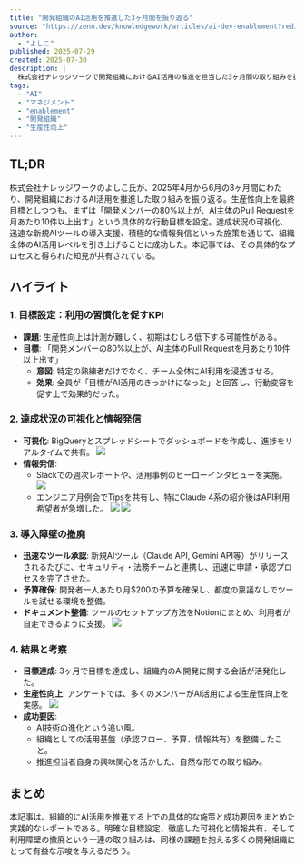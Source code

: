 ```yaml
---
title: "開発組織のAI活用を推進した3ヶ月間を振り返る"
source: "https://zenn.dev/knowledgework/articles/ai-dev-enablement?redirected=1"
author:
  - "よしこ"
published: 2025-07-29
created: 2025-07-30
description: |
  株式会社ナレッジワークで開発組織におけるAI活用の推進を担当した3ヶ月間の取り組みを振り返る記事。目標設定、達成状況の可視化、新規AIサービスの導入、情報発信など、具体的な施策とその結果についてまとめている。
tags:
  - "AI"
  - "マネジメント"
  - "enablement"
  - "開発組織"
  - "生産性向上"
---
```


## TL;DR

株式会社ナレッジワークのよしこ氏が、2025年4月から6月の3ヶ月間にわたり、開発組織におけるAI活用を推進した取り組みを振り返る。生産性向上を最終目標としつつも、まずは「開発メンバーの80%以上が、AI主体のPull Requestを月あたり10件以上出す」という具体的な行動目標を設定。達成状況の可視化、迅速な新規AIツールの導入支援、積極的な情報発信といった施策を通じて、組織全体のAI活用レベルを引き上げることに成功した。本記事では、その具体的なプロセスと得られた知見が共有されている。

## ハイライト

### 1. 目標設定：利用の習慣化を促すKPI

* **課題**: 生産性向上は計測が難しく、初期はむしろ低下する可能性がある。
* **目標**: 「開発メンバーの80%以上が、AI主体のPull Requestを月あたり10件以上出す」
  * **意図**: 特定の熟練者だけでなく、チーム全体にAI利用を浸透させる。
  * **効果**: 全員が「目標がAI活用のきっかけになった」と回答し、行動変容を促す上で効果的だった。

### 2. 達成状況の可視化と情報発信

* **可視化**: BigQueryとスプレッドシートでダッシュボードを作成し、進捗をリアルタイムで共有。
    ![](https://storage.googleapis.com/zenn-user-upload/d7ea56f181ee-20250728.png)
* **情報発信**:
  * Slackでの週次レポートや、活用事例のヒーローインタビューを実施。
        ![](https://storage.googleapis.com/zenn-user-upload/da386c13a6df-20250728.png)
  * エンジニア月例会でTipsを共有し、特にClaude 4系の紹介後はAPI利用希望者が急増した。
        ![](https://storage.googleapis.com/zenn-user-upload/d3ccc30a884d-20250728.png)
        ![](https://storage.googleapis.com/zenn-user-upload/36582f05decc-20250729.png)

### 3. 導入障壁の撤廃

* **迅速なツール承認**: 新規AIツール（Claude API, Gemini API等）がリリースされるたびに、セキュリティ・法務チームと連携し、迅速に申請・承認プロセスを完了させた。
* **予算確保**: 開発者一人あたり月$200の予算を確保し、都度の稟議なしでツールを試せる環境を整備。
* **ドキュメント整備**: ツールのセットアップ方法をNotionにまとめ、利用者が自走できるように支援。
    ![](https://storage.googleapis.com/zenn-user-upload/6afbd3f5582a-20250728.png)

### 4. 結果と考察

* **目標達成**: 3ヶ月で目標を達成し、組織内のAI開発に関する会話が活発化した。
* **生産性向上**: アンケートでは、多くのメンバーがAI活用による生産性向上を実感。
    ![](https://storage.googleapis.com/zenn-user-upload/6938bf3a5bad-20250728.png)
* **成功要因**:
  * AI技術の進化という追い風。
  * 組織としての活用基盤（承認フロー、予算、情報共有）を整備したこと。
  * 推進担当者自身の興味関心を活かした、自然な形での取り組み。

## まとめ

本記事は、組織的にAI活用を推進する上での具体的な施策と成功要因をまとめた実践的なレポートである。明確な目標設定、徹底した可視化と情報共有、そして利用障壁の撤廃という一連の取り組みは、同様の課題を抱える多くの開発組織にとって有益な示唆を与えるだろう。

